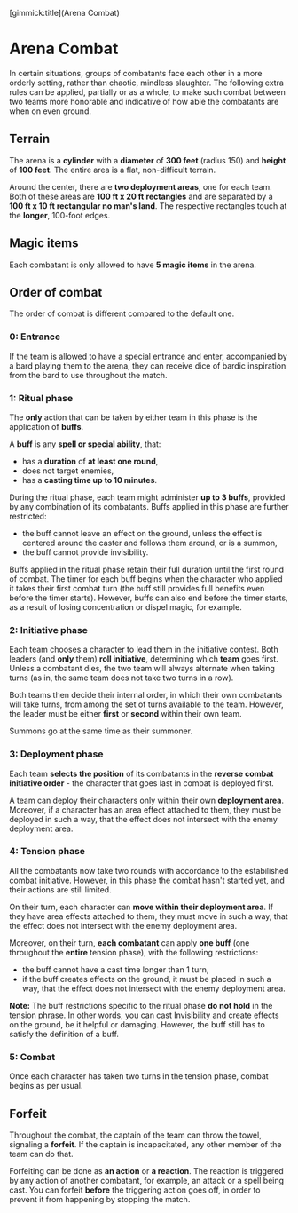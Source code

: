 [gimmick:title](Arena Combat)

# Arena Combat

In certain situations, groups of combatants face each other in a more orderly setting, rather than chaotic, mindless slaughter. The following extra rules can be applied, partially or as a whole, to make such combat between two teams more honorable and indicative of how able the combatants are when on even ground.

## Terrain

The arena is a **cylinder** with a **diameter** of **300 feet** (radius 150) and **height** of **100 feet**. The entire area is a flat, non-difficult terrain.

Around the center, there are **two deployment areas**, one for each team. Both of these areas are **100 ft x 20 ft** **rectangles** and are separated by a **100 ft x 10 ft rectangular no man's land**. The respective rectangles touch at the **longer**, 100-foot edges.

## Magic items

Each combatant is only allowed to have **5 magic items** in the arena.

## Order of combat

The order of combat is different compared to the default one.

### 0: Entrance

If the team is allowed to have a special entrance and enter, accompanied by a bard playing them to the arena, they can receive dice of bardic inspiration from the bard to use throughout the match.

### 1: Ritual phase

The **only** action that can be taken by either team in this phase is the application of **buffs**.

A **buff** is any **spell or special ability**, that:

* has a **duration** of **at least one round**,
* does not target enemies,
* has a **casting time up to 10 minutes**.

During the ritual phase, each team might administer **up to 3 buffs**, provided by any combination of its combatants. Buffs applied in this phase are further restricted:

* the buff cannot leave an effect on the ground, unless the effect is centered around the caster and follows them around, or is a summon,
* the buff cannot provide invisibility.

Buffs applied in the ritual phase retain their full duration until the first round of combat. The timer for each buff begins when the character who applied it takes their first combat turn (the buff still provides full benefits even before the timer starts). However, buffs can also end before the timer starts, as a result of losing concentration or dispel magic, for example.

### 2: Initiative phase

Each team chooses a character to lead them in the initiative contest. Both leaders (and **only** them) **roll initiative**, determining which **team** goes first. Unless a combatant dies, the two team will always alternate when taking turns (as in, the same team does not take two turns in a row).

Both teams then decide their internal order, in which their own combatants will take turns, from among the set of turns available to the team. However, the leader must be either **first** or **second** within their own team.

Summons go at the same time as their summoner.

### 3: Deployment phase

Each team **selects the position** of its combatants in the **reverse combat initiative order** - the character that goes last in combat is deployed first.

A team can deploy their characters only within their own **deployment area**. Moreover, if a character has an area effect attached to them, they must be deployed in such a way, that the effect does not intersect with the enemy deployment area.

### 4: Tension phase

All the combatants now take two rounds with accordance to the estabilished combat initiative. However, in this phase the combat hasn't started yet, and their actions are still limited.

On their turn, each character can **move within their deployment area**. If they have area effects attached to them, they must move in such a way, that the effect does not intersect with the enemy deployment area.

Moreover, on their turn, **each combatant** can apply **one buff** (one throughout the **entire** tension phase), with the following restrictions:

* the buff cannot have a cast time longer than 1 turn,
* if the buff creates effects on the ground, it must be placed in such a way, that the effect does not intersect with the enemy deployment area.

**Note:** The buff restrictions specific to the ritual phase **do not hold** in the tension phrase. In other words, you can cast Invisibility and create effects on the ground, be it helpful or damaging. However, the buff still has to satisfy the definition of a buff.

### 5: Combat

Once each character has taken two turns in the tension phase, combat begins as per usual.

## Forfeit

Throughout the combat, the captain of the team can throw the towel, signaling a **forfeit**. If the captain is incapacitated, any other member of the team can do that.

Forfeiting can be done as **an action** or **a reaction**. The reaction is triggered by any action of another combatant, for example, an attack or a spell being cast. You can forfeit **before** the triggering action goes off, in order to prevent it from happening by stopping the match.